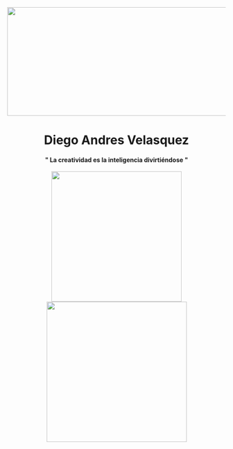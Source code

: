 
<div id="header" align="center">


<div  id="gifs">

<img src="https://media.giphy.com/media/IwTWTsUzmIicM/giphy.gif" width="1000px" height="250px" border-radius="15px">

</div>


<h1>Diego Andres Velasquez</h1>
<h4>" La creatividad es la inteligencia divirtiéndose "</h4>
  <img src="https://media.giphy.com/media/0lGElDgkbXFRKXsAro/giphy-downsized-large.gif"  width="300px">
 <img src="https://media.giphy.com/media/VVGdG2HimJl6APwPiE/giphy.gif"  width="323px">

  
</div>


